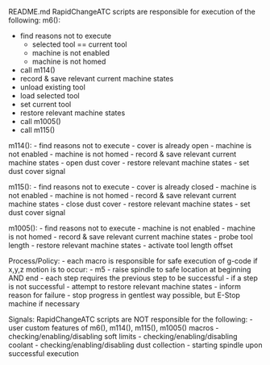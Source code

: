 README.md
RapidChangeATC scripts are responsible for execution of the following:
m6():
- find reasons not to execute
    - selected tool == current tool
    - machine is not enabled
    - machine is not homed
- call m114()
- record & save relevant current machine states
- unload existing tool
- load selected tool
 - set current tool
- restore relevant machine states
- call m1005()
- call m115()

m114():
    - find reasons not to execute
        - cover is already open
        - machine is not enabled
        - machine is not homed
    - record & save relevant current machine states
    - open dust cover
    - restore relevant machine states
    - set dust cover signal

m115():
    - find reasons not to execute
        - cover is already closed
        - machine is not enabled
        - machine is not homed
    - record & save relevant current machine states
    - close dust cover
    - restore relevant machine states
    - set dust cover signal

m1005():
    - find reasons not to execute
        - machine is not enabled
        - machine is not homed
    - record & save relevant current machine states
    - probe tool length
    - restore relevant machine states
    - activate tool length offset

Process/Policy:
    - each macro is responsible for safe execution of g-code
        if x,y,z motion is to occur:
        - m5
        - raise spindle to safe location at beginning AND end
    - each step requires the previous step to be successful
    - if a step is not successful
        - attempt to restore relevant machine states
        - inform reason for failure
        - stop progress in gentlest way possible, but E-Stop machine if necessary

Signals:
RapidChangeATC scripts are NOT responsible for the following:
    - user custom features of m6(), m114(), m115(), m1005() macros
    - checking/enabling/disabling soft limits
    - checking/enabling/disabling coolant
    - checking/enabling/disabling dust collection
    - starting spindle upon successful execution
